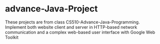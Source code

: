 # advance-Java-Project
These projects are from class CS510-Advance-Java-Programming.
Implement both website client and server in HTTP-based network communication and a complex web-based user interface with Google Web Toolkit
